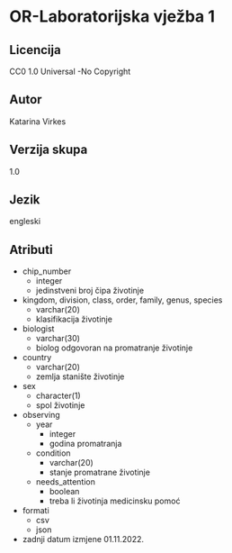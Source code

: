 # OR-Laboratorijska vježba 1

## Licencija
CC0 1.0 Universal -No Copyright
## Autor
Katarina Virkes
## Verzija skupa
1.0
## Jezik
engleski
## Atributi
- chip_number
    - integer
    - jedinstveni broj čipa životinje
- kingdom, division, class, order, family, genus, species
    - varchar(20) 
    - klasifikacija životinje
- biologist
    - varchar(30)
    - biolog odgovoran na promatranje životinje
- country
    - varchar(20)
    - zemlja stanište životinje
- sex
    - character(1)
    - spol životinje
- observing
    - year
        - integer
        - godina promatranja
    - condition
        - varchar(20)
        - stanje promatrane životinje
    - needs_attention
        - boolean
        - treba li životinja medicinsku pomoć
- formati
    - csv
    - json
- zadnji datum izmjene 01.11.2022.